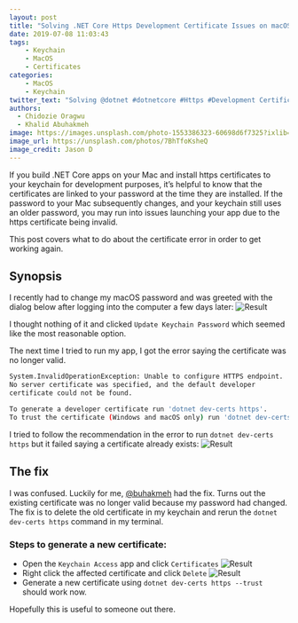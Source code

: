 ```yaml
---
layout: post
title: "Solving .NET Core Https Development Certificate Issues on macOS"
date: 2019-07-08 11:03:43
tags:
    - Keychain
    - MacOS
    - Certificates
categories:
    - MacOS
    - Keychain
twitter_text: "Solving @dotnet #dotnetcore #Https #Development Certificate Issues on #macOS"
authors: 
  - Chidozie Oragwu
  - Khalid Abuhakmeh
image: https://images.unsplash.com/photo-1553386323-60698d6f7325?ixlib=rb-1.2.1&ixid=eyJhcHBfaWQiOjEyMDd9&auto=format&fit=crop&w=2466&q=80
image_url: https://unsplash.com/photos/7BhTfoKsheQ
image_credit: Jason D
---
```


If you build .NET Core apps on your Mac and install https certificates to your keychain for development purposes, it’s helpful to know that the certificates are linked to your password at the time they are installed. If the password to your Mac subsequently changes, and your keychain still uses an older password, you may run into issues launching your app due to the https certificate being invalid. 

This post covers what to do about the certificate error in order to get working again. 

## Synopsis

I recently had to change my macOS password and was greeted with the dialog below after logging into the computer a few days later:
![Result](/images/keychain-certificates/keychain_prompt.png "Key Chain Prompt")

I thought nothing of it and clicked `Update Keychain Password` which seemed like the most reasonable option. 

The next time I tried to run my app, I got the error saying the certificate was no longer valid.  
```bash
System.InvalidOperationException: Unable to configure HTTPS endpoint. 
No server certificate was specified, and the default developer 
certificate could not be found.

To generate a developer certificate run 'dotnet dev-certs https'. 
To trust the certificate (Windows and macOS only) run 'dotnet dev-certs https --trust'.
```

I tried to follow the recommendation in the error to run `dotnet dev-certs https` but it failed saying a certificate already exists:
![Result](/images/keychain-certificates/cert_already_exists.png "Certificate Exists")

## The fix

I was confused. Luckily for me, [@buhakmeh](https://twitter.com/buhakmeh) had the fix. Turns out the existing certificate was no longer valid because my password had changed. The fix is to delete the old certificate in my keychain and rerun the `dotnet dev-certs https` command in my terminal.

### Steps to generate a new certificate:
- Open the `Keychain Access` app and click `Certificates`
    ![Result](/images/keychain-certificates/manage_certs.png "Manage Certificates")
- Right click the affected certificate and click `Delete`
    ![Result](/images/keychain-certificates/delete_cert.png "Delete Certificate")
- Generate a new certificate using `dotnet dev-certs https --trust` should work now.

Hopefully this is useful to someone out there. 
    